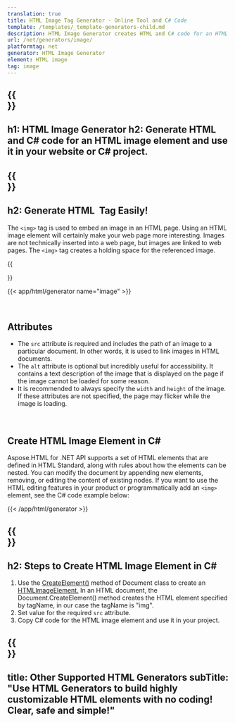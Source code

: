 ```yaml
---
translation: true
title: HTML Image Tag Generator - Online Tool and C# Code
template: /templates/_template-generators-child.md
description: HTML Image Generator creates HTML and C# code for an HTML image element. You can generate code and use it in your own website or C# project.
url: /net/generators/image/
platformtag: net
generator: HTML Image Generator
element: HTML image
tag: image
---
```


{{<section banner>}}
---
h1: HTML Image Generator
h2: Generate HTML and C# code for an HTML image element and use it in your website or C# project.
---

{{<section overview>}}
---
h2: Generate HTML <img> Tag Easily!
---

The `<img>` tag is used to embed an image in an HTML page. Using an HTML image element will certainly make your web page more interesting. Images are not technically inserted into a web page, but images are linked to web pages. The `<img>` tag creates a holding space for the referenced image.

{{<section plugin>}} 

{{< app/html/generator name="image" >}}

<br>
<h2> Attributes </h2>

 - The `src` attribute is required and includes the path of an image to a particular document. In other words, it is used to link images in HTML documents.
 - The `alt` attribute is optional but incredibly useful for accessibility. It contains a text description of the image that is displayed on the page if the image cannot be loaded for some reason.
 - It is recommended to always specify the `width` and `height` of the image. If these attributes are not specified, the page may flicker while the image is loading.  
<br><br>

<h2> Create HTML Image Element in C#</h2>

Aspose.HTML for .NET API supports a set of HTML elements that are defined in HTML Standard, along with rules about how the elements can be nested. You can modify the document by appending new elements, removing, or editing the content of existing nodes. If you want to use the HTML editing features in your product or programmatically add an `<img>` element, see the C# code example below:

{{< /app/html/generator >}}

{{<section steps>}}
---
h2: Steps to Create HTML Image Element in C#
---

1. Use the [CreateElement()](https://reference.aspose.com/html/net/aspose.html.dom/document/createelement/) method of Document class to create an [HTMLImageElement.](https://reference.aspose.com/html/net/aspose.html/htmlimageelement/) In an HTML document, the Document.CreateElement() method creates the HTML element specified by tagName, in our case the tagName is "img".
2. Set value for the required `src` attribute.
3. Copy C# code for the HTML image element and use it in your project.

{{<section other-generators>}}
---
title: Other Supported HTML Generators
subTitle: "Use HTML Generators to build highly customizable HTML elements with no coding! Clear, safe and simple!"
---